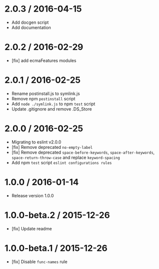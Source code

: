 2.0.3 / 2016-04-15
==================
  - Add docgen script
  - Add documentation

2.0.2 / 2016-02-29
==================
  - [fix] add ecmaFeatures modules

2.0.1 / 2016-02-25
==================
  - Rename postinstall.js to symlink.js
  - Remove npm `postinstall` script
  - Add `node ./symlink.js` to npm `test` script
  - Update .gitignore and remove .DS_Store

2.0.0 / 2016-02-25
==================
  - Migrating to eslint v2.0.0
  - [fix] Remove deprecated `no-empty-label`
  - [fix] Remove deprecated `space-before-keywords`, `space-after-keywords`, `space-return-throw-case` and replace `keyword-spacing`
  - Add npm `test` script `eslint configurations rules`

1.0.0 / 2016-01-14
==================
  - Release version 1.0.0

1.0.0-beta.2 / 2015-12-26
==================
  - [fix] Update readme

1.0.0-beta.1 / 2015-12-26
==================
  - [fix] Disable `func-names` rule

